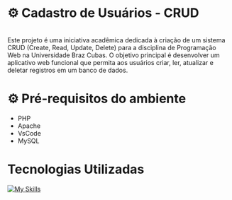 # ⚙ Cadastro de Usuários - CRUD

<br>Este projeto é uma iniciativa acadêmica dedicada à criação de um sistema CRUD (Create, Read, Update, Delete)
para a disciplina de Programação Web na Universidade Braz Cubas. O objetivo principal é desenvolver um aplicativo web
funcional que permita aos usuários criar, ler, atualizar e deletar registros em um banco de dados.</br>

<h1> ⚙  Pré-requisitos do ambiente  </h1>

- PHP
- Apache
- VsCode
- MySQL

<div> 
  <h1>Tecnologias Utilizadas</h1>

[![My Skills](https://skillicons.dev/icons?i=github,php,mysql,vscode)](https://skillicons.dev)

 </div>
<div>
